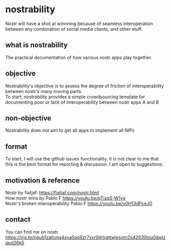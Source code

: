 # nostrability

Nostr will have a shot at winnning because of seamless interoperation between any combination of social media clients, and other stuff.

## what is nostrability
The practical documentation of how various nostr apps play together.

## objective
Nostrability's objective is to assess the degree of friction of interoperability between nostr's many moving parts. \
To start, nostrability provides a simple crowdsourcing template for documenting poor or lack of interoperability between nostr apps A and B

## non-objective
Nostrability does not aim to get all apps to implement all NIPs

## format
To start, I will use the github issues functionality. It is not clear to me that this is the best format for reporting & discussion. I am open to suggestions.

## motivation & reference
Nostr by fiatjaf: https://fiatjaf.com/nostr.html \
How nostr wins by Pablo F https://youtu.be/qTixqS-W1yo \
Nostr's broken interoperability Pablo F https://youtu.be/v0H13dPceJ0 

## contact
You can find me on nostr https://iris.to/npub1zafcms4xya5ap9zr7xxr0jlrtrattwlesytn2s42030lzu0dwlzqpd26k5
